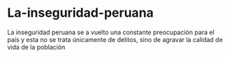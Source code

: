 # La-inseguridad-peruana
La inseguridad peruana se a vuelto una constante preocupación para el país y esta no se trata únicamente de delitos, sino de agravar la calidad de vida de la población
